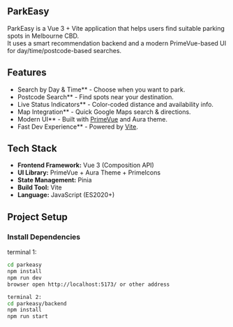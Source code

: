 ## ParkEasy

ParkEasy is a Vue 3 + Vite application that helps users find suitable parking spots in Melbourne CBD.  
It uses a smart recommendation backend and a modern PrimeVue-based UI for day/time/postcode-based searches.

## Features

- Search by Day & Time** - Choose when you want to park.
- Postcode Search** - Find spots near your destination.
- Live Status Indicators** - Color-coded distance and availability info.
- Map Integration** - Quick Google Maps search & directions.
- Modern UI** - Built with [PrimeVue](https://primevue.org/) and Aura theme.
- Fast Dev Experience** - Powered by [Vite](https://vite.dev/).

## Tech Stack

- **Frontend Framework:** Vue 3 (Composition API)
- **UI Library:** PrimeVue + Aura Theme + PrimeIcons
- **State Management:** Pinia
- **Build Tool:** Vite
- **Language:** JavaScript (ES2020+)

## Project Setup

### Install Dependencies
terminal 1: 
```sh
cd parkeasy
npm install
npm run dev
browser open http://localhost:5173/ or other address

terminal 2: 
cd parkeasy/backend
npm install
npm run start